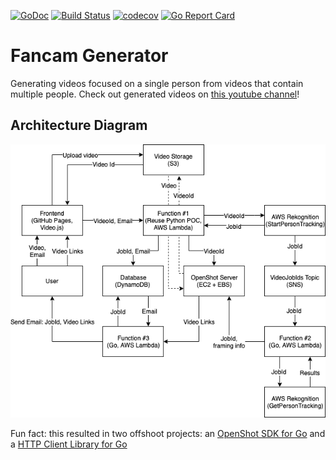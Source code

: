 [![GoDoc](https://godoc.org/github.com/Bimde/fancam-generator?status.svg)](https://godoc.org/github.com/Bimde/fancam-generator)
[![Build Status](https://travis-ci.com/Bimde/fancam-generator.svg?branch=master)](https://travis-ci.com/Bimde/fancam-generator)
[![codecov](https://codecov.io/gh/Bimde/fancam-generator/branch/master/graph/badge.svg)](https://codecov.io/gh/Bimde/fancam-generator)
[![Go Report Card](https://goreportcard.com/badge/github.com/Bimde/fancam-generator)](https://goreportcard.com/report/github.com/Bimde/fancam-generator)

# Fancam Generator
Generating videos focused on a single person from videos that contain multiple people. Check out generated videos on [this youtube channel](https://www.youtube.com/channel/UCbk65m7iJXRcmoVC8NgNkEg)!

## Architecture Diagram

![Diagram](https://raw.githubusercontent.com/Bimde/FancamGenerator/master/diagrams/fancam-generator.png)

Fun fact: this resulted in two offshoot projects: an [OpenShot SDK for Go](https://github.com/Bimde/openshot-sdk-go/) and a [HTTP Client Library for Go](https://github.com/Bimde/httputils)
